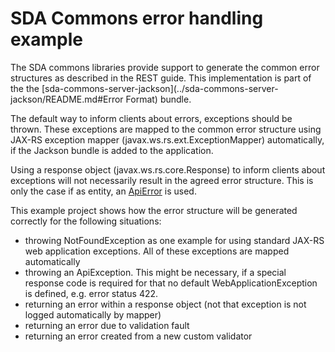 # SDA Commons error handling example

The SDA commons libraries provide support to generate the common error structures as described in the REST guide. This 
implementation is part of the the [sda-commons-server-jackson](../sda-commons-server-jackson/README.md#Error Format) bundle.

The default way to inform clients about errors, exceptions should be thrown. These exceptions are mapped to the 
common error structure using JAX-RS exception mapper (javax.ws.rs.ext.ExceptionMapper) automatically, if the Jackson bundle 
is added to the application.

Using a response object (javax.ws.rs.core.Response) to inform clients about exceptions will not
necessarily result in the agreed error structure. This is only the case if as entity, an 
[ApiError](../sda-commons-shared-error/src/main/java/org/sdase/commons/shared/api/error/ApiError.java)
is used.

This example project shows how the error structure will be generated correctly for the following situations:
* throwing NotFoundException as one example for using standard JAX-RS web application exceptions. All of these exceptions are mapped automatically
* throwing an ApiException. This might be necessary, if a special response code is required for that no default WebApplicationException is defined, e.g. error status 422. 
* returning an error within a response object (not that exception is not logged automatically by mapper)
* returning an error due to validation fault
* returning an error created from a new custom validator